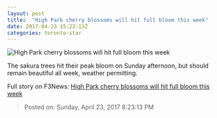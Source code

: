 ```yaml
---
layout: post
title:  "High Park cherry blossoms will hit full bloom this week"
date: 2017-04-23 15:23:13Z
categories: toronto-star
---
```


![High Park cherry blossoms will hit full bloom this week](https://www.thestar.com/content/dam/thestar/news/gta/2017/04/23/the-high-park-cherry-blossoms-will-hit-full-bloom-this-week/cherryblossomblooms2013.jpg)

The sakura trees hit their peak bloom on Sunday afternoon, but should remain beautiful all week, weather permitting.


Full story on F3News: [High Park cherry blossoms will hit full bloom this week](http://www.f3nws.com/n/JmWxCH)

> Posted on: Sunday, April 23, 2017 8:23:13 PM
